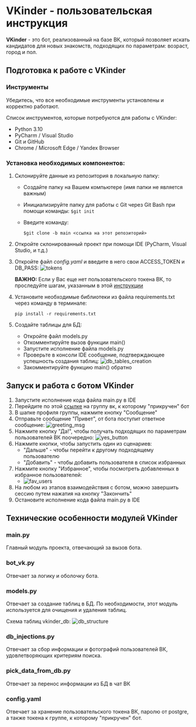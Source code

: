 # VKinder - пользовательская инструкция

**VKinder** - это бот, реализованный на базе ВК, который позволяет искать кандидатов для новых знакомств, подходящих по параметрам: возраст, город и пол.

## Подготовка к работе с VKinder

### Инструменты
Убедитесь, что все необходимые инструменты установлены и корректно работают.

Список инструментов, которые потребуются для работы с VKinder:
- Python 3.10
- PyCharm / Visual Studio
- Git и GitHub
- Chrome / Microsoft Edge / Yandex Browser
 
### Установка необходимых компонентов:
1. Склонируйте данные из репозитория в локальную папку:
   - Создайте папку на Вашем компьютере (имя папки не является важным) 
   - Инициализируйте папку для работы с Git через Git Bash при помощи команды: `$git init`
   - Введите команду: 
   
     `$git clone -b main <ссылка на этот репозиторий>`
   

2. Откройте склонированный проект при помощи IDE (PyCharm, Visual Studio, и т.д.)


3. Откройте файл _config.yaml_ и введите в него свои ACCESS_TOKEN и DB_PASS:
![tokens](https://cdn.discordapp.com/attachments/1116754929567137813/1171364590228099142/image.png)

    **ВАЖНО:** Если у Вас еще нет пользовательского токена ВК, то проследуйте шагам, указанным в этой [инструкции](https://docs.google.com/document/d/1_xt16CMeaEir-tWLbUFyleZl6woEdJt-7eyva1coT3w/edit#heading=h.4cksbw8kq4a1)


4. Установите необходимые библиотеки из файла requirements.txt через команду в терминале:
    
    `pip install -r requirements.txt`


5. Создайте таблицы для БД:

    - Откройте файл models.py
    - Откомментируйте вызов функции main()
    - Запустите исполнение файла models.py
    - Проверьте в консоли IDE сообщение, подтверждающее успешность создания таблиц:
![db_tables_creation](https://cdn.discordapp.com/attachments/1116754929567137813/1171368099694514197/image.png)
    - Закомментируйте функцию main() обратно

## Запуск и работа с ботом VKinder
1. Запустите исполнение кода файла main.py в IDE
2. Перейдите по этой [ссылке](https://vk.com/public223098125) на группу вк, к которому "прикручен" бот
3. В шапке профиля группы, нажмите кнопку "Сообщение"
4. Отправьте сообщение "Привет", от бота поступит ответное сообщение:
   ![greeting_msg](https://cdn.discordapp.com/attachments/1116754929567137813/1171374691580117002/image.png)
5. Нажмите кнопку "Да!", чтобы получать подходящих по параметрам пользователей ВК поочередно:
   ![yes_button](https://cdn.discordapp.com/attachments/1116754929567137813/1171377208258990141/image.png)
6. Нажмите кнопки, чтобы запустить один из сценариев:
   - "Дальше" - чтобы перейти к другому подходящему пользователю
   - "Добавить" - чтобы добавить пользователя в список избранных
7. Нажмите кнопку "Избранное", чтобы посмотреть добавленных в избранное пользователей:
   - ![fav_users](https://cdn.discordapp.com/attachments/1116754929567137813/1171379493856886825/image.png)
8. На любом из этапов взаимодействия с ботом, можно завершить сессию путем нажатия на кнопку "Закончить"
9. Остановите исполнение кода файла main.py в IDE

## Технические особенности модулей VKinder
### main.py
Главный модуль проекта, отвечающий за вызов бота.
### bot_vk.py
Отвечает за логику и оболочку бота.
### models.py
Отвечает за создание таблиц в БД. По необходимости, этот модуль используется для очищения и удаления таблиц. 

Схема таблиц vkinder_db:
![db_structure](C:\Users\pushk\Desktop\drawio_db.png)

### db_injections.py
Отвечает за сбор информации и фотографий пользователей ВК, удовлетворяющих критериям поиска.
### pick_data_from_db.py
Отвечает за перенос информации из БД в чат ВК
### config.yaml
Отвечает за хранение пользовательского токена ВК, паролю от postgre, а также токена к группе, к которому "прикручен" бот.
